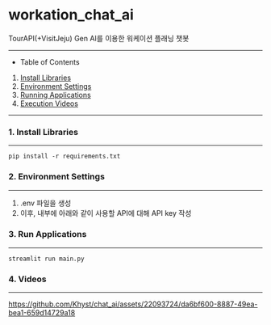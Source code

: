 # workation_chat_ai
TourAPI(+VisitJeju) Gen AI를 이용한 워케이션 플래닝 챗봇

---
- Table of Contents
1. [ Install Libraries ](#install)
2. [ Environment Settings ](#env)
3. [ Running Applications ](#run)
4. [ Execution Videos ](#example)
---

<a name="#install"></a>
### 1. Install Libraries
---
```
pip install -r requirements.txt
```

<a name="#env"></a>
### 2. Environment Settings
---
1. .env 파일을 생성
2. 이후, 내부에 아래와 같이 사용할 API에 대해 API key 작성


<a name="#run"></a>
### 3. Run Applications
---
```
streamlit run main.py
```

<a name="#example"></a>
### 4. Videos
---
https://github.com/Khyst/chat_ai/assets/22093724/da6bf600-8887-49ea-bea1-659d14729a18






